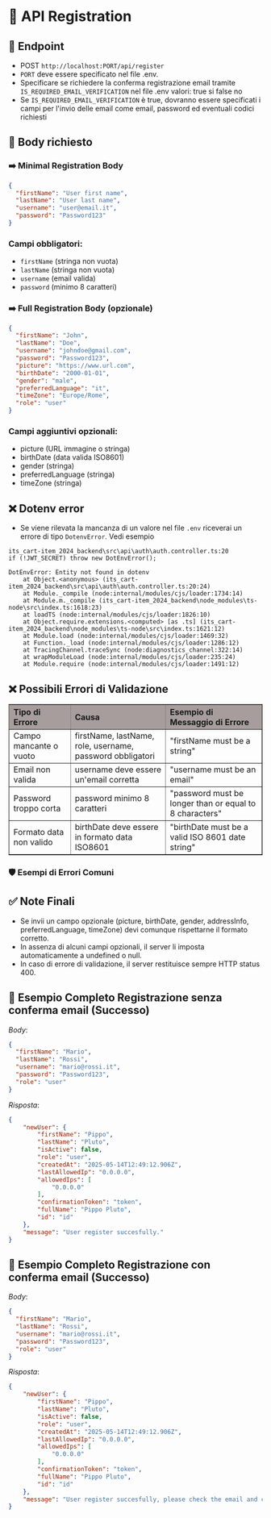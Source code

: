 # 📄 API Registration

## 📍 Endpoint

- POST `http://localhost:PORT/api/register`
- `PORT` deve essere specificato nel file .env.
- Specificare se richiedere la conferma registrazione email tramite `IS_REQUIRED_EMAIL_VERIFICATION` nel file .env valori: true si false no
- Se `IS_REQUIRED_EMAIL_VERIFICATION` è true, dovranno essere specificati i campi per l'invio delle email come email, password ed eventuali codici richiesti

## 🧩 Body richiesto

### ➡️ Minimal Registration Body

```json
{
  "firstName": "User first name",
  "lastName": "User last name",
  "username": "user@email.it",
  "password": "Password123"
}
```

### Campi obbligatori:

- `firstName` (stringa non vuota)
- `lastName` (stringa non vuota)
- `username` (email valida)
- `password` (minimo 8 caratteri)

### ➡️ Full Registration Body (opzionale)

```json
{
  "firstName": "John",
  "lastName": "Doe",
  "username": "johndoe@gmail.com",
  "password": "Password123",
  "picture": "https://www.url.com",
  "birthDate": "2000-01-01",
  "gender": "male",
  "preferredLanguage": "it",
  "timeZone": "Europe/Rome",
  "role": "user"
}
```

### Campi aggiuntivi opzionali:

- picture (URL immagine o stringa)
- birthDate (data valida ISO8601)
- gender (stringa)
- preferredLanguage (stringa)
- timeZone (stringa)

## ❌ Dotenv error

- Se viene rilevata la mancanza di un valore nel file `.env` riceverai un errore di tipo `DotenvError`. Vedi esempio

```Error
its_cart-item_2024_backend\src\api\auth\auth.controller.ts:20
if (!JWT_SECRET) throw new DotEnvError();

DotEnvError: Entity not found in dotenv
    at Object.<anonymous> (its_cart-item_2024_backend\src\api\auth\auth.controller.ts:20:24)
    at Module._compile (node:internal/modules/cjs/loader:1734:14)
    at Module.m._compile (its_cart-item_2024_backend\node_modules\ts-node\src\index.ts:1618:23)
    at loadTS (node:internal/modules/cjs/loader:1826:10)
    at Object.require.extensions.<computed> [as .ts] (its_cart-item_2024_backend\node_modules\ts-node\src\index.ts:1621:12)
    at Module.load (node:internal/modules/cjs/loader:1469:32)
    at Function._load (node:internal/modules/cjs/loader:1286:12)
    at TracingChannel.traceSync (node:diagnostics_channel:322:14)
    at wrapModuleLoad (node:internal/modules/cjs/loader:235:24)
    at Module.require (node:internal/modules/cjs/loader:1491:12)
```

## ❌ Possibili Errori di Validazione

<table border="1" cellpadding="6" cellspacing="0" style="border-collapse: collapse; text-align: left; width: 100%;">
  <thead style="background-color: rgb(167, 157, 157);">
    <tr>
      <th>Tipo di Errore</th>
      <th>Causa</th>
      <th>Esempio di Messaggio di Errore</th>
    </tr>
  </thead>
  <tbody>
    <tr>
      <td>Campo mancante o vuoto</td>
      <td>firstName, lastName, role, username, password obbligatori</td>
      <td>"firstName must be a string"</td>
    </tr>
    <tr>
      <td>Email non valida</td>
      <td>username deve essere un'email corretta</td>
      <td>"username must be an email"</td>
    </tr>
    <tr>
      <td>Password troppo corta</td>
      <td>password minimo 8 caratteri</td>
      <td>"password must be longer than or equal to 8 characters"</td>
    </tr>
    <tr>
      <td>Formato data non valido</td>
      <td>birthDate deve essere in formato data ISO8601</td>
      <td>"birthDate must be a valid ISO 8601 date string"</td>
    </tr>
  </tbody>
</table>

### 🛡️ Esempi di Errori Comuni

## ✅ Note Finali

- Se invii un campo opzionale (picture, birthDate, gender, addressInfo, preferredLanguage, timeZone) devi comunque rispettarne il formato corretto.
- In assenza di alcuni campi opzionali, il server li imposta automaticamente a undefined o null.
- In caso di errore di validazione, il server restituisce sempre HTTP status 400.

## 🚀 Esempio Completo Registrazione senza conferma email (Successo)

_Body_:

```json
{
  "firstName": "Mario",
  "lastName": "Rossi",
  "username": "mario@rossi.it",
  "password": "Password123",
  "role": "user"
}
```

_Risposta_:

```json
{
    "newUser": {
        "firstName": "Pippo",
        "lastName": "Pluto",
        "isActive": false,
        "role": "user",
        "createdAt": "2025-05-14T12:49:12.906Z",
        "lastAllowedIp": "0.0.0.0",
        "allowedIps": [
            "0.0.0.0"
        ],
        "confirmationToken": "token",
        "fullName": "Pippo Pluto",
        "id": "id"
    },
    "message": "User register succesfully."
}
```

## 🚀 Esempio Completo Registrazione con conferma email (Successo)

_Body_:

```json
{
  "firstName": "Mario",
  "lastName": "Rossi",
  "username": "mario@rossi.it",
  "password": "Password123",
  "role": "user"
}
```

_Risposta_:

```json
{
    "newUser": {
        "firstName": "Pippo",
        "lastName": "Pluto",
        "isActive": false,
        "role": "user",
        "createdAt": "2025-05-14T12:49:12.906Z",
        "lastAllowedIp": "0.0.0.0",
        "allowedIps": [
            "0.0.0.0"
        ],
        "confirmationToken": "token",
        "fullName": "Pippo Pluto",
        "id": "id"
    },
    "message": "User register succesfully, please check the email and confirm the email verification."
}
```
